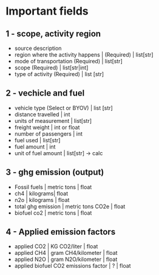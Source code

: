# Important fields


## 1 - scope, activity region
- source description
- region where the activity happens | (Required) | list[str]
- mode of transportation (Required) | list[str]
- scope (Required) | list[str|int]
- type of activity (Required) | list [str]


## 2 - vechicle and fuel
- vehicle type (Select or BYOV) | list [str]
- distance travelled | int
- units of measurement | list[str]
- freight weight | int or float
- number of passengers | int
- fuel used | list[str]
- fuel amount | int
- unit of fuel amount | list[str] -> calc


## 3 - ghg emission (output)
- Fossil fuels | metric tons | float
- ch4 | kilograms| float
- n2o | kilograms | float
- total ghg emission | metric tons CO2e | float
- biofuel co2 | metric tons | float

## 4 - Applied emission factors
- applied CO2 | KG CO2/liter | float
- applied CH4 | gram CH4/kilometer | float
- applied N2O | gram N2O/kilometer | float
- applied biofuel CO2 emissions factor | ? | float




 
